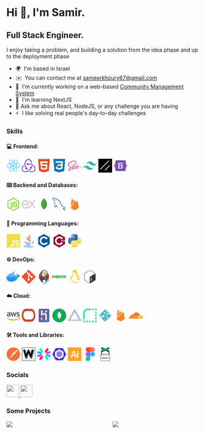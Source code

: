 Hi 👋, I'm Samir.
=======================
Full Stack Engineer.
--------------------

I enjoy taking a problem, and building a solution from the idea phase and up to the deployment phase

<!-- Ideas:
- 🔭 I’m currently working on ...
- 🌱 I’m currently learning ...
- 👯 I’m looking to collaborate on ...
- 🤔 I’m looking for help with ...
- 💬 Ask me about ...
- 📫 How to reach me: ...
- ⚡ Fun fact: ...
-->
* 🌍  I'm based in Israel <!-- PLACE ON NEXT LINE --> <!-- * 🖥️  See my portfolio and In-depth Case studies at [Protfolio](https://prtofilio-domain-goes-here.com) -->
* ✉️  You can contact me at [sameerkhoury67@gmail.com](mailto:sameerkhoury67@gmail.com)
* 🚀  I'm currently working on a web-based [Community Management System](https://dev.weunity.net/) <!-- * 🚀  I'm currently working on [A Community Management System for one of the Oct. 7th victims community](https://github.com/rep-link) -->
* 🧠  I'm learning NextJS
* 💬 Ask me about React, NodeJS, or any challenge you are having
* ⚡  I like solving real people's day-to-day challenges



### Skills
#### 💻 Frontend:
<!-- React | Redux | HTML5 |  CSS | Sass | Tailwinds | Shadcn | Bootstrap5 -->
<p align="left">
  <a href="https://reactjs.org/" target="_blank" rel="noreferrer"><img src="https://raw.githubusercontent.com/thesamirkhoury/thesamirkhoury/main/icons/frontend/react.svg" width="36" height="36" alt="React" /></a>
  <a href="https://redux.js.org/" target="_blank" rel="noreferrer"><img src="https://raw.githubusercontent.com/thesamirkhoury/thesamirkhoury/main/icons/frontend/redux.svg" width="36" height="36" alt="Redux" /></a>
  <a href="https://developer.mozilla.org/en-US/docs/Glossary/HTML5" target="_blank" rel="noreferrer"><img src="https://raw.githubusercontent.com/thesamirkhoury/thesamirkhoury/main/icons/frontend/html5.svg" width="36" height="36" alt="HTML5" /></a>
  <a href="https://www.w3.org/TR/CSS/#css" target="_blank" rel="noreferrer"><img src="https://raw.githubusercontent.com/thesamirkhoury/thesamirkhoury/main/icons/frontend/css3.svg" width="36" height="36" alt="CSS3" /></a>
  <a href="https://sass-lang.com/" target="_blank" rel="noreferrer"><img src="https://raw.githubusercontent.com/thesamirkhoury/thesamirkhoury/main/icons/frontend/sass.svg" width="36" height="36" alt="Sass" /></a>
  <a href="https://tailwindcss.com/" target="_blank" rel="noreferrer"><img src="https://raw.githubusercontent.com/thesamirkhoury/thesamirkhoury/main/icons/frontend/tailwindcss.svg" width="36" height="36" alt="TailwindCSS" /></a>
    <a href="https://ui.shadcn.com/" target="_blank" rel="noreferrer"><img src="https://raw.githubusercontent.com/thesamirkhoury/thesamirkhoury/main/icons/frontend/shadcn.svg" width="36" height="36" alt="Shadcn UI" /></a>
  <a href="https://getbootstrap.com/" target="_blank" rel="noreferrer"><img src="https://raw.githubusercontent.com/thesamirkhoury/thesamirkhoury/main/icons/frontend/bootstrap.svg" width="36" height="36" alt="Bootstrap" /></a>
</p>

#### ⌨️ Backend and Databases:
<!-- Node JS | Express JS | MongoDB | SQL | Firebase -->
<p align="left">
  <a href="https://nodejs.org/en/" target="_blank" rel="noreferrer"><img src="https://raw.githubusercontent.com/thesamirkhoury/thesamirkhoury/main/icons/backend/nodejs.svg" width="36" height="36" alt="NodeJS" /></a>
  <a href="https://expressjs.com/" target="_blank" rel="noreferrer"><img src="https://raw.githubusercontent.com/thesamirkhoury/thesamirkhoury/main/icons/backend/expressjs.svg" width="36" height="36" alt="Express" /></a>
  <a href="https://www.mongodb.com/" target="_blank" rel="noreferrer"><img src="https://raw.githubusercontent.com/thesamirkhoury/thesamirkhoury/main/icons/backend/mongodb.svg" width="36" height="36" alt="MongoDB" /></a>
  <a href="https://www.mysql.com/" target="_blank" rel="noreferrer"><img src="https://raw.githubusercontent.com/thesamirkhoury/thesamirkhoury/main/icons/backend/mysql.svg" width="36" height="36" alt="MySQL" /></a>
  <a href="https://firebase.google.com/" target="_blank" rel="noreferrer"><img src="https://raw.githubusercontent.com/thesamirkhoury/thesamirkhoury/main/icons/backend/firebase.svg" width="36" height="36" alt="Firebase" /></a>
</p>

#### 🧰 Programming Languages:
<!-- JavaScript | Java | C | C++ | Python -->
<p align="left">
  <a href="https://developer.mozilla.org/en-US/docs/Web/JavaScript" target="_blank" rel="noreferrer"><img src="https://raw.githubusercontent.com/thesamirkhoury/thesamirkhoury/main/icons/programming/javascript.svg" width="36" height="36" alt="JavaScript" /></a>
  <a href="https://www.oracle.com/java/" target="_blank" rel="noreferrer"><img src="https://raw.githubusercontent.com/thesamirkhoury/thesamirkhoury/main/icons/programming/java.svg" width="36" height="36" alt="Java" /></a>
  <a href="https://docs.microsoft.com/en-us/cpp/?view=msvc-170" target="_blank" rel="noreferrer"><img src="https://raw.githubusercontent.com/thesamirkhoury/thesamirkhoury/main/icons/programming/c.svg" width="36" height="36" alt="C" /></a>
  <a href="https://docs.microsoft.com/en-us/cpp/?view=msvc-170" target="_blank" rel="noreferrer"><img src="https://raw.githubusercontent.com/thesamirkhoury/thesamirkhoury/main/icons/programming/cplusplus.svg" width="36" height="36" alt="C++" /></a>
  <a href="https://www.python.org/" target="_blank" rel="noreferrer"><img src="https://raw.githubusercontent.com/thesamirkhoury/thesamirkhoury/main/icons/programming/python.svg" width="36" height="36" alt="Python" /></a>
</p>

#### ⚙️ DevOps:
<!-- Docker | Git | Jenkins | NginX | Linux | Bash -->
<p align="left">
  <a href="https://www.docker.com/" target="_blank" rel="noreferrer"><img src="https://raw.githubusercontent.com/thesamirkhoury/thesamirkhoury/main/icons/devops/docker.svg" width="36" height="36" alt="Docker" /></a>
  <a href="https://git-scm.com/" target="_blank" rel="noreferrer"><img src="https://raw.githubusercontent.com/thesamirkhoury/thesamirkhoury/main/icons/devops/git.svg" width="36" height="36" alt="Git" /></a>
  <a href="https://www.jenkins.io" target="_blank" rel="noreferrer"><img src="https://raw.githubusercontent.com/thesamirkhoury/thesamirkhoury/main/icons/devops/jenkins.svg" width="36" height="36" alt="Jenkins" /></a>
  <a href="https://www.nginx.com" target="_blank" rel="noreferrer"><img src="https://raw.githubusercontent.com/thesamirkhoury/thesamirkhoury/main/icons/devops/nginx.svg" width="36" height="36" alt="NginX" /></a>
  <a href="https://www.linux.org" target="_blank" rel="noreferrer"><img src="https://raw.githubusercontent.com/thesamirkhoury/thesamirkhoury/main/icons/devops/linux.svg" width="36" height="36" alt="Linux" /></a>
  <a href="https://www.gnu.org/software/bash/" target="_blank" rel="noreferrer"><img src="https://raw.githubusercontent.com/thesamirkhoury/thesamirkhoury/main/icons/devops/bash.svg" width="36" height="36" alt="Bash" /></a>
</p>

#### ☁️ Cloud:
<!-- AWS | Oracle Cloud | Heroku | Mongo Atlas | Vercel | Render | netlify | Firebase | Cloudflare -->
<p align="left">
  <a href="https://aws.amazon.com" target="_blank" rel="noreferrer"><img src="https://raw.githubusercontent.com/thesamirkhoury/thesamirkhoury/main/icons/cloud/aws.svg" width="36" height="36" alt="Amazon Web Services" /></a>
  <a href="https://www.oracle.com/il-en/cloud/" target="_blank" rel="noreferrer"><img src="https://raw.githubusercontent.com/thesamirkhoury/thesamirkhoury/main/icons/cloud/oracle-cloud.svg" width="36" height="36" alt="Oracle Cloud" /></a>
  <a href="https://www.heroku.com/" target="_blank" rel="noreferrer"><img src="https://raw.githubusercontent.com/thesamirkhoury/thesamirkhoury/main/icons/cloud/heroku.svg" width="36" height="36" alt="Heroku" /></a>
  <a href="https://www.mongodb.com/atlas/database" target="_blank" rel="noreferrer"><img src="https://raw.githubusercontent.com/thesamirkhoury/thesamirkhoury/main/icons/cloud/mongodb-atlas.svg" width="36" height="36" alt="Mongo Atlas" /></a>
  <a href="http://vercel.com" target="_blank" rel="noreferrer"><img src="https://raw.githubusercontent.com/thesamirkhoury/thesamirkhoury/main/icons/cloud/vercel.svg" width="36" height="36" alt="Vercel" /></a>
  <a href="https://render.com/" target="_blank" rel="noreferrer"><img src="https://raw.githubusercontent.com/thesamirkhoury/thesamirkhoury/main/icons/cloud/render.svg" width="36" height="36" alt="Render" /></a>
  <a href="https://www.netlify.com" target="_blank" rel="noreferrer"><img src="https://raw.githubusercontent.com/thesamirkhoury/thesamirkhoury/main/icons/cloud/netlify.svg" width="36" height="36" alt="Netlify" /></a>
  <a href="https://firebase.google.com/" target="_blank" rel="noreferrer"><img src="https://raw.githubusercontent.com/thesamirkhoury/thesamirkhoury/main/icons/cloud/firebase.svg" width="36" height="36" alt="Firebase" /></a>
  <a href="https://www.cloudflare.com/en-gb/" target="_blank" rel="noreferrer"><img src="https://raw.githubusercontent.com/thesamirkhoury/thesamirkhoury/main/icons/cloud/cloudflare.svg" width="36" height="36" alt="Cloudflare" /></a>
</p>


#### 🛠️ Tools and Libraries:
<!-- Postman | Winson | JWT | ESLint | Adobe Illustrator | Figma | Puppeteer -->
<p align="left">
  <a href="https://postman.com" target="_blank" rel="noreferrer"><img src="https://raw.githubusercontent.com/thesamirkhoury/thesamirkhoury/main/icons/tools/postman.svg" width="36" height="36" alt="Postman" /></a>
  <a href="https://github.com/winstonjs/winston" target="_blank" rel="noreferrer"><img src="https://raw.githubusercontent.com/thesamirkhoury/thesamirkhoury/main/icons/tools/winston.png" width="36" height="36" alt="Winson" /></a>
  <a href="https://jwt.io/" target="_blank" rel="noreferrer"><img src="https://raw.githubusercontent.com/thesamirkhoury/thesamirkhoury/main/icons/tools/jwt.svg" width="36" height="36" alt="JSON Web Token" /></a>
  <a href="https://eslint.org/" target="_blank" rel="noreferrer"><img src="https://raw.githubusercontent.com/thesamirkhoury/thesamirkhoury/main/icons/tools/eslint.svg" width="36" height="36" alt="ESLint" /></a>
  <a href="https://www.adobe.com/uk/products/illustrator.html" target="_blank" rel="noreferrer"><img src="https://raw.githubusercontent.com/thesamirkhoury/thesamirkhoury/main/icons/tools/illustrator.svg" width="36" height="36" alt="Illustrator" /></a>
  <a href="https://www.figma.com/" target="_blank" rel="noreferrer"><img src="https://raw.githubusercontent.com/thesamirkhoury/thesamirkhoury/main/icons/tools/figma.svg" width="36" height="36" alt="Figma" /></a>
  <a href="https://pptr.dev/" target="_blank" rel="noreferrer"><img src="https://raw.githubusercontent.com/thesamirkhoury/thesamirkhoury/main/icons/tools/puppeteer.svg" width="36" height="36" alt="Puppeteer" /></a>
</p>

### Socials
<p align="left">
  <!-- GitHub -->
  <a href="https://www.github.com/thesamirkhoury" target="_blank" rel="noreferrer"> <picture> <source media="(prefers-color-scheme: dark)" srcset="https://raw.githubusercontent.com/danielcranney/readme-generator/main/public/icons/socials/github-dark.svg" /> <source media="(prefers-color-scheme: light)" srcset="https://raw.githubusercontent.com/danielcranney/readme-generator/main/public/icons/socials/github.svg" /> <img src="https://raw.githubusercontent.com/danielcranney/readme-generator/main/public/icons/socials/github.svg" width="32" height="32" /> </picture> </a>
  <!-- LinkedIn -->
  <a href="https://www.linkedin.com/in/thesamirkhoury" target="_blank" rel="noreferrer"> <picture> <source media="(prefers-color-scheme: dark)" srcset="https://raw.githubusercontent.com/danielcranney/readme-generator/main/public/icons/socials/linkedin-dark.svg" /> <source media="(prefers-color-scheme: light)" srcset="https://raw.githubusercontent.com/danielcranney/readme-generator/main/public/icons/socials/linkedin.svg" /> <img src="https://raw.githubusercontent.com/danielcranney/readme-generator/main/public/icons/socials/linkedin.svg" width="32" height="32" /> </picture> </a>
</p>


### Some Projects
<div width="100%" align="center">
  <!-- Nahel HOA Management -->
  <a href="https://github.com/thesamirkhoury/HOA-Managment" align="left"><img align="left" width="45%" src="https://github-readme-stats.vercel.app/api/pin/?username=thesamirkhoury&repo=HOA-Managment&title_color=0891b2&text_color=ffffff&icon_color=0891b2&bg_color=1c1917&hide_border=true&locale=en" /></a>
  <!-- Side By Side -->
  <a href="https://github.com/thesamirkhoury/SideBySide" align="right"><img align="right" width="45%" src="https://github-readme-stats.vercel.app/api/pin/?username=thesamirkhoury&repo=SideBySide&title_color=0891b2&text_color=ffffff&icon_color=0891b2&bg_color=1c1917&hide_border=true&locale=en" /></a>
</div>


